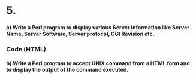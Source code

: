 # 5.
#### a) Write a Perl program to display various Server Information like Server Name, Server Software, Server protocol, CGI Revision etc.
### Code (HTML)
<script src="5a%20-%20Server%20Information/5a.cgi"></script>
#### b) Write a Perl program to accept UNIX command from a HTML form and to display the output of the command executed.
